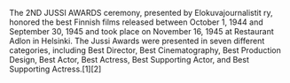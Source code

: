 The 2ND JUSSI AWARDS ceremony, presented by Elokuvajournalistit ry, honored the best Finnish films released between October 1, 1944 and September 30, 1945 and took place on November 16, 1945 at Restaurant Adlon in Helsinki. The Jussi Awards were presented in seven different categories, including Best Director, Best Cinematography, Best Production Design, Best Actor, Best Actress, Best Supporting Actor, and Best Supporting Actress.[1][2]
